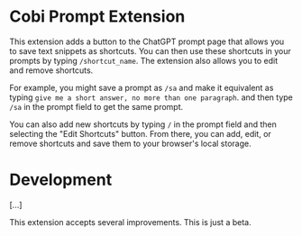 # Cobi Prompt Extension

This extension adds a button to the ChatGPT prompt page that allows you to save text snippets as shortcuts. You can then use these shortcuts in your prompts by typing `/shortcut_name`. The extension also allows you to edit and remove shortcuts.

For example, you might save a prompt as `/sa` and make it equivalent as typing `give me a short answer, no more than one paragraph`. and then type `/sa` in the prompt field to get the same prompt.

You can also add new shortcuts by typing `/` in the prompt field and then selecting the "Edit Shortcuts" button. From there, you can add, edit, or remove shortcuts and save them to your browser's local storage.

# Development

[...]

This extension accepts several improvements. This is just a beta.
